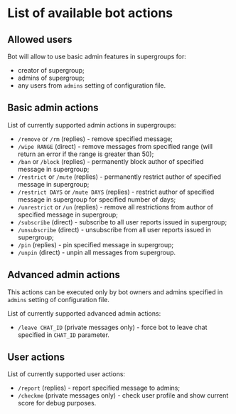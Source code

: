 # List of available bot actions

## Allowed users

Bot will allow to use basic admin features in supergroups for:

 * creator of supergroup;
 * admins of supergroup;
 * any users from `admins` setting of configuration file.

## Basic admin actions

List of currently supported admin actions in supergroups:

 * `/remove` or `/rm` (replies) - remove specified message;
 * `/wipe RANGE` (direct) - remove messages from specified range (will return an error if the range is greater than 50);
 * `/ban` or `/block` (replies) - permanently block author of specified message in supergroup;
 * `/restrict` or `/mute` (replies) - permanently restrict author of specified message in supergroup;
 * `/restrict DAYS` or `/mute DAYS` (replies) - restrict author of specified message in supergroup for specified number of days;
 * `/unrestrict` or `/un` (replies) - remove all restrictions from author of specified message in supergroup;
 * `/subscribe` (direct) - subscribe to all user reports issued in supergroup;
 * `/unsubscribe` (direct) - unsubscribe from all user reports issued in supergroup;
 * `/pin` (replies) - pin specified message in supergroup;
 * `/unpin` (direct) - unpin all messages from supergroup.

## Advanced admin actions

This actions can be executed only by bot owners and admins specified in `admins` setting of configuration file.

List of currently supported advanced admin actions:

 * `/leave CHAT_ID` (private messages only) - force bot to leave chat specified in `CHAT_ID` parameter.

## User actions

List of currently supported user actions:

 * `/report` (replies) - report specified message to admins;
 * `/checkme` (private messages only) - check user profile and show current score for debug purposes.
